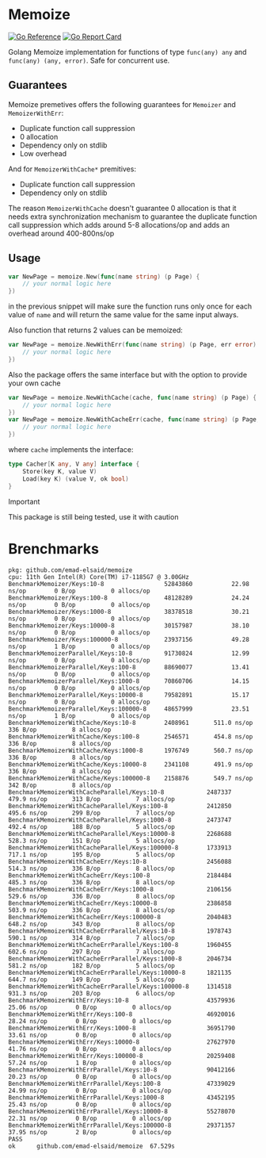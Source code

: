 # Memoize

[![Go Reference](https://pkg.go.dev/badge/github.com/emad-elsaid/memoize.svg)](https://pkg.go.dev/github.com/emad-elsaid/memoize)
[![Go Report Card](https://goreportcard.com/badge/github.com/emad-elsaid/memoize)](https://goreportcard.com/report/github.com/emad-elsaid/memoize)

Golang Memoize implementation for functions of type `func(any) any` and
`func(any) (any, error)`. Safe for concurrent use.

## Guarantees

Memoize premetives offers the following guarantees for `Memoizer` and `MemoizerWithErr`:
* Duplicate function call suppression
* 0 allocation
* Dependency only on stdlib
* Low overhead

And for `MemoizerWithCache*` premitives:
* Duplicate function call suppression
* Dependency only on stdlib


The reason `MemoizerWithCache` doesn't guarantee 0 allocation is that it needs extra synchronization mechanism to guarantee the duplicate function call suppression which adds around 5-8 allocations/op and adds an overhead around 400-800ns/op

## Usage

```go
var NewPage = memoize.New(func(name string) (p Page) {
    // your normal logic here
})
```

in the previous snippet will make sure the function runs only once for each
value of `name` and will return the same value for the same input always.


Also function that returns 2 values can be memoized:

```go
var NewPage = memoize.NewWithErr(func(name string) (p Page, err error) {
    // your normal logic here
})
```

Also the package offers the same interface but with the option to provide your own cache

```go
var NewPage = memoize.NewWithCache(cache, func(name string) (p Page) {
    // your normal logic here
})
var NewPage = memoize.NewWithCacheErr(cache, func(name string) (p Page, err error) {
    // your normal logic here
})
```

where `cache` implements the interface:
```go
type Cacher[K any, V any] interface {
	Store(key K, value V)
	Load(key K) (value V, ok bool)
}
```

> [!IMPORTANT]
> This package is still being tested, use it with caution

# Brenchmarks

```
pkg: github.com/emad-elsaid/memoize
cpu: 11th Gen Intel(R) Core(TM) i7-1185G7 @ 3.00GHz
BenchmarkMemoizer/Keys:10-8               	52843860	       22.98 ns/op	      0 B/op	      0 allocs/op
BenchmarkMemoizer/Keys:100-8              	48128289	       24.24 ns/op	      0 B/op	      0 allocs/op
BenchmarkMemoizer/Keys:1000-8             	38378518	       30.21 ns/op	      0 B/op	      0 allocs/op
BenchmarkMemoizer/Keys:10000-8            	30157987	       38.10 ns/op	      0 B/op	      0 allocs/op
BenchmarkMemoizer/Keys:100000-8           	23937156	       49.28 ns/op	      1 B/op	      0 allocs/op
BenchmarkMemoizerParallel/Keys:10-8       	91730824	       12.99 ns/op	      0 B/op	      0 allocs/op
BenchmarkMemoizerParallel/Keys:100-8      	88690077	       13.41 ns/op	      0 B/op	      0 allocs/op
BenchmarkMemoizerParallel/Keys:1000-8     	70860706	       14.15 ns/op	      0 B/op	      0 allocs/op
BenchmarkMemoizerParallel/Keys:10000-8    	79582891	       15.17 ns/op	      0 B/op	      0 allocs/op
BenchmarkMemoizerParallel/Keys:100000-8   	48657999	       23.51 ns/op	      1 B/op	      0 allocs/op
BenchmarkMemoizerWithCache/Keys:10-8      	2408961	      511.0 ns/op	    336 B/op	      8 allocs/op
BenchmarkMemoizerWithCache/Keys:100-8     	2546571	      454.8 ns/op	    336 B/op	      8 allocs/op
BenchmarkMemoizerWithCache/Keys:1000-8    	1976749	      560.7 ns/op	    336 B/op	      8 allocs/op
BenchmarkMemoizerWithCache/Keys:10000-8   	2341108	      491.9 ns/op	    336 B/op	      8 allocs/op
BenchmarkMemoizerWithCache/Keys:100000-8  	2158876	      549.7 ns/op	    342 B/op	      8 allocs/op
BenchmarkMemoizerWithCacheParallel/Keys:10-8         	2487337	      479.9 ns/op	    313 B/op	      7 allocs/op
BenchmarkMemoizerWithCacheParallel/Keys:100-8        	2412850	      495.6 ns/op	    299 B/op	      7 allocs/op
BenchmarkMemoizerWithCacheParallel/Keys:1000-8       	2473747	      492.4 ns/op	    188 B/op	      5 allocs/op
BenchmarkMemoizerWithCacheParallel/Keys:10000-8      	2268688	      528.3 ns/op	    151 B/op	      5 allocs/op
BenchmarkMemoizerWithCacheParallel/Keys:100000-8     	1733913	      717.1 ns/op	    195 B/op	      5 allocs/op
BenchmarkMemoizerWithCacheErr/Keys:10-8              	2456088	      514.3 ns/op	    336 B/op	      8 allocs/op
BenchmarkMemoizerWithCacheErr/Keys:100-8             	2184484	      485.3 ns/op	    336 B/op	      8 allocs/op
BenchmarkMemoizerWithCacheErr/Keys:1000-8            	2106156	      529.6 ns/op	    336 B/op	      8 allocs/op
BenchmarkMemoizerWithCacheErr/Keys:10000-8           	2386858	      503.9 ns/op	    336 B/op	      8 allocs/op
BenchmarkMemoizerWithCacheErr/Keys:100000-8          	2040483	      648.2 ns/op	    343 B/op	      8 allocs/op
BenchmarkMemoizerWithCacheErrParallel/Keys:10-8      	1978743	      590.1 ns/op	    314 B/op	      7 allocs/op
BenchmarkMemoizerWithCacheErrParallel/Keys:100-8     	1960455	      602.6 ns/op	    297 B/op	      7 allocs/op
BenchmarkMemoizerWithCacheErrParallel/Keys:1000-8    	2046734	      581.2 ns/op	    182 B/op	      5 allocs/op
BenchmarkMemoizerWithCacheErrParallel/Keys:10000-8   	1821135	      644.7 ns/op	    149 B/op	      5 allocs/op
BenchmarkMemoizerWithCacheErrParallel/Keys:100000-8  	1314518	      931.3 ns/op	    203 B/op	      6 allocs/op
BenchmarkMemoizerWithErr/Keys:10-8                   	43579936	       25.06 ns/op	      0 B/op	      0 allocs/op
BenchmarkMemoizerWithErr/Keys:100-8                  	46920016	       28.24 ns/op	      0 B/op	      0 allocs/op
BenchmarkMemoizerWithErr/Keys:1000-8                 	36951790	       33.61 ns/op	      0 B/op	      0 allocs/op
BenchmarkMemoizerWithErr/Keys:10000-8                	27627970	       41.76 ns/op	      0 B/op	      0 allocs/op
BenchmarkMemoizerWithErr/Keys:100000-8               	20259408	       57.24 ns/op	      1 B/op	      0 allocs/op
BenchmarkMemoizerWithErrParallel/Keys:10-8           	90412166	       20.23 ns/op	      0 B/op	      0 allocs/op
BenchmarkMemoizerWithErrParallel/Keys:100-8          	47339029	       24.99 ns/op	      0 B/op	      0 allocs/op
BenchmarkMemoizerWithErrParallel/Keys:1000-8         	43452195	       25.43 ns/op	      0 B/op	      0 allocs/op
BenchmarkMemoizerWithErrParallel/Keys:10000-8        	55278070	       22.31 ns/op	      0 B/op	      0 allocs/op
BenchmarkMemoizerWithErrParallel/Keys:100000-8       	29371357	       37.95 ns/op	      2 B/op	      0 allocs/op
PASS
ok  	github.com/emad-elsaid/memoize	67.529s
```
